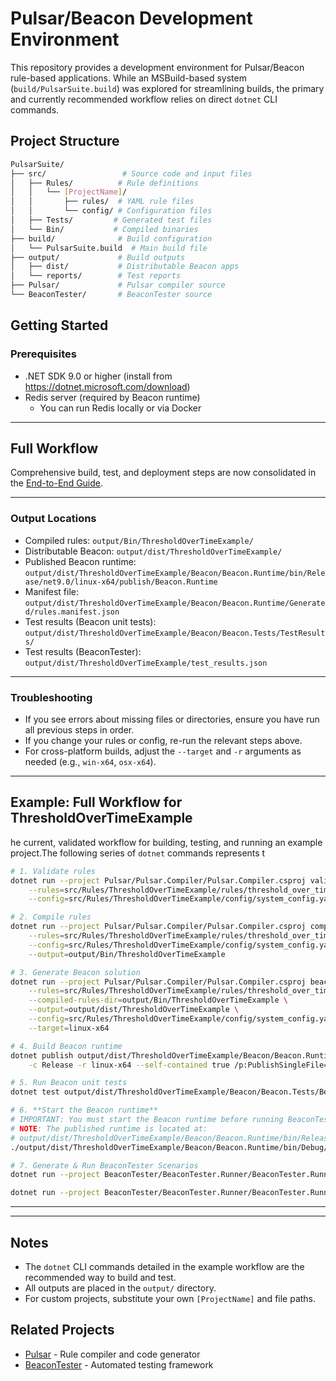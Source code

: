 # Pulsar/Beacon Development Environment

This repository provides a development environment for Pulsar/Beacon rule-based applications. While an MSBuild-based system (`build/PulsarSuite.build`) was explored for streamlining builds, the primary and currently recommended workflow relies on direct `dotnet` CLI commands.

## Project Structure

```bash
PulsarSuite/
├── src/                 # Source code and input files
│   ├── Rules/          # Rule definitions
│   │   └── [ProjectName]/
│   │       ├── rules/  # YAML rule files
│   │       └── config/ # Configuration files
│   ├── Tests/         # Generated test files
│   └── Bin/           # Compiled binaries
├── build/              # Build configuration
│   └── PulsarSuite.build  # Main build file
├── output/             # Build outputs
│   ├── dist/           # Distributable Beacon apps
│   └── reports/        # Test reports
├── Pulsar/             # Pulsar compiler source
└── BeaconTester/       # BeaconTester source
```

## Getting Started

### Prerequisites

- .NET SDK 9.0 or higher (install from <https://dotnet.microsoft.com/download>)
- Redis server (required by Beacon runtime)
  - You can run Redis locally or via Docker

---

## Full Workflow

Comprehensive build, test, and deployment steps are now consolidated in the [End-to-End Guide](Pulsar/docs/End-to-End-Guide.md).

---

### Output Locations

- Compiled rules: `output/Bin/ThresholdOverTimeExample/`
- Distributable Beacon: `output/dist/ThresholdOverTimeExample/`
- Published Beacon runtime: `output/dist/ThresholdOverTimeExample/Beacon/Beacon.Runtime/bin/Release/net9.0/linux-x64/publish/Beacon.Runtime`
- Manifest file: `output/dist/ThresholdOverTimeExample/Beacon/Beacon.Runtime/Generated/rules.manifest.json`
- Test results (Beacon unit tests): `output/dist/ThresholdOverTimeExample/Beacon/Beacon.Tests/TestResults/`
- Test results (BeaconTester): `output/dist/ThresholdOverTimeExample/test_results.json`

---

### Troubleshooting

- If you see errors about missing files or directories, ensure you have run all previous steps in order.
- If you change your rules or config, re-run the relevant steps above.
- For cross-platform builds, adjust the `--target` and `-r` arguments as needed (e.g., `win-x64`, `osx-x64`).

---

## Example: Full Workflow for ThresholdOverTimeExample

he current, validated workflow for building, testing, and running an example project.The following series of `dotnet` commands represents t

```sh
# 1. Validate rules
dotnet run --project Pulsar/Pulsar.Compiler/Pulsar.Compiler.csproj validate \
    --rules=src/Rules/ThresholdOverTimeExample/rules/threshold_over_time_rules.yaml \
    --config=src/Rules/ThresholdOverTimeExample/config/system_config.yaml

# 2. Compile rules
dotnet run --project Pulsar/Pulsar.Compiler/Pulsar.Compiler.csproj compile \
    --rules=src/Rules/ThresholdOverTimeExample/rules/threshold_over_time_rules.yaml \
    --config=src/Rules/ThresholdOverTimeExample/config/system_config.yaml \
    --output=output/Bin/ThresholdOverTimeExample

# 3. Generate Beacon solution
dotnet run --project Pulsar/Pulsar.Compiler/Pulsar.Compiler.csproj beacon \
    --rules=src/Rules/ThresholdOverTimeExample/rules/threshold_over_time_rules.yaml \
    --compiled-rules-dir=output/Bin/ThresholdOverTimeExample \
    --output=output/dist/ThresholdOverTimeExample \
    --config=src/Rules/ThresholdOverTimeExample/config/system_config.yaml \
    --target=linux-x64

# 4. Build Beacon runtime
dotnet publish output/dist/ThresholdOverTimeExample/Beacon/Beacon.Runtime/Beacon.Runtime.csproj \
    -c Release -r linux-x64 --self-contained true /p:PublishSingleFile=true

# 5. Run Beacon unit tests
dotnet test output/dist/ThresholdOverTimeExample/Beacon/Beacon.Tests/Beacon.Tests.csproj

# 6. **Start the Beacon runtime**
# IMPORTANT: You must start the Beacon runtime before running BeaconTester scenarios. Leave this process running in a separate terminal.
# NOTE: The published runtime is located at:
# output/dist/ThresholdOverTimeExample/Beacon/Beacon.Runtime/bin/Release/net9.0/linux-x64/publish/Beacon.Runtime
./output/dist/ThresholdOverTimeExample/Beacon/Beacon.Runtime/bin/Debug/net9.0/linux-x64/Beacon.Runtime

# 7. Generate & Run BeaconTester Scenarios
dotnet run --project BeaconTester/BeaconTester.Runner/BeaconTester.Runner.csproj generate --rules=src/Rules/ThresholdOverTimeExample/rules/threshold_over_time_rules.yaml --output=output/dist/ThresholdOverTimeExample/test_scenarios.json

dotnet run --project BeaconTester/BeaconTester.Runner/BeaconTester.Runner.csproj run --scenarios=output/dist/ThresholdOverTimeExample/test_scenarios.json --output=output/dist/ThresholdOverTimeExample/test_results.json
```

---

<!-- ## Project Structure (unchanged) -->
<!-- Commenting out this section as it might be redundant / confusing -->
<!--
```bash
PulsarSuite/
├── src/                 # Source code and input files
│   ├── Rules/          # Rule definitions
│   │   └── [ProjectName]/
│   │       ├── rules/  # YAML rule files
│   │       └── config/ # Configuration files
├── Pulsar/             # Pulsar compiler source
├── output/             # Build outputs
│   └── dist/           # Distributable Beacon apps
└── ...
```
-->

---

## Notes

- The `dotnet` CLI commands detailed in the example workflow are the recommended way to build and test.
- All outputs are placed in the `output/` directory.
- For custom projects, substitute your own `[ProjectName]` and file paths.

## Related Projects

- [Pulsar](https://github.com/example/pulsar) - Rule compiler and code generator
- [BeaconTester](https://github.com/example/beacontester) - Automated testing framework
